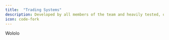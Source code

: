 ```yaml
---
title:  "Trading Systems"
description: Developed by all members of the team and heavily tested, our systems are battle-worn, extensible and robust.
icon: code-fork
---
```

Wololo
